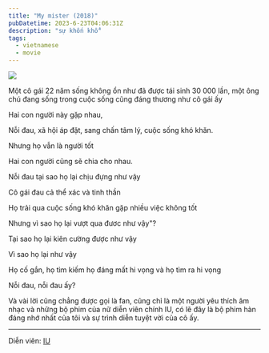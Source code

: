 ```yaml
---
title: "My mister (2018)"
pubDatetime: 2023-6-23T04:06:31Z
description: "sự khốn khổ"
tags:
  - vietnamese
  - movie
---
```


![](<https://github.com/licitfree/garden/raw/main/my%20mister%20(2018)%20poster.png>)

Một cô gái 22 năm sống không ổn như đã được tái sinh 30 000 lần, một ông chú đang sống trong cuộc sống cũng đáng thương như cô gái ấy

Hai con người này gặp nhau,

Nỗi đau, xã hội áp đặt, sang chấn tâm lý, cuộc sống khó khăn.

Nhưng họ vẫn là người tốt

Hai con người cũng sẽ chia cho nhau.

Nỗi đau tại sao họ lại chịu đựng như vậy

Cô gái đau cả thể xác và tinh thần

Họ trải qua cuộc sống khó khăn gặp nhiều việc không tốt

Nhưng vì sao họ lại vượt qua đươc như vậy"?

Tại sao họ lại kiên cường được như vậy

Vì sao họ lại như vậy

Họ cố gắn, họ tìm kiếm họ đáng mất hi vọng và họ tìm ra hi vọng

Nỗi đau, nỗi đau ấy?

Và vài lời cũng chẳng được gọi là fan, cũng chỉ là một người yêu thích âm nhạc và những bộ phim của nữ diễn viên chính IU, có lẽ đây là bộ phim hàn đáng nhớ nhất của tôi và sự trình diễn tuyệt vời của cô ấy.

---

Diễn viên: [IU](/posts/iu)
